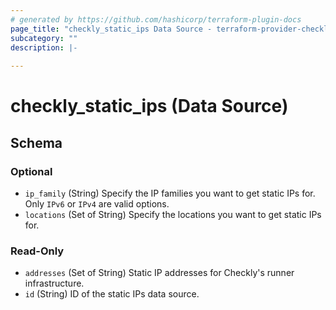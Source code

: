 ```yaml
---
# generated by https://github.com/hashicorp/terraform-plugin-docs
page_title: "checkly_static_ips Data Source - terraform-provider-checkly"
subcategory: ""
description: |-
  
---
```


# checkly_static_ips (Data Source)





<!-- schema generated by tfplugindocs -->
## Schema

### Optional

- `ip_family` (String) Specify the IP families you want to get static IPs for. Only `IPv6` or `IPv4` are valid options.
- `locations` (Set of String) Specify the locations you want to get static IPs for.

### Read-Only

- `addresses` (Set of String) Static IP addresses for Checkly's runner infrastructure.
- `id` (String) ID of the static IPs data source.

